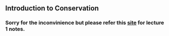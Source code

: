 

## Introduction to Conservation

### Sorry for the inconvinience but please refer this [site](https://unread.parthshah.ml/notes/RS0pMLTtuIC0G6hKGBSil.html) for lecture 1 notes.


